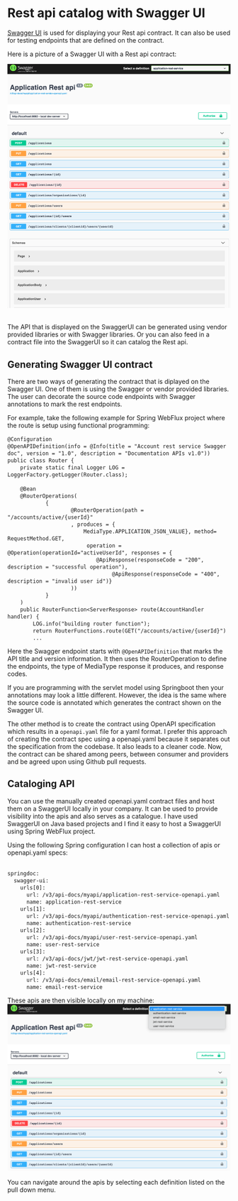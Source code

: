 # Rest api catalog with Swagger UI
[Swagger UI](https://swagger.io/tools/swagger-ui/) is used for displaying your Rest api contract.   It can also be used for testing endpoints that are defined on the contract.   


Here is a picture of a Swagger UI with a Rest api contract:


![Swagger UI with a Rest api](images/swagger.png)

<br/>
The API that is displayed on the SwaggerUI can be generated using vendor provided libraries or with Swagger libraries.  Or you can also feed in a contract file into the SwaggerUI so it can catalog the Rest api.  


## Generating Swagger UI contract 
There are two ways of generating the contract that is diplayed on the Swagger UI.  One of them is using the Swagger or vendor provided libraries.  The user can decorate the source code endpoints with Swagger annotations to mark the rest endpoints.  


For example, take the following example for Spring WebFlux project where the route is setup using functional programming:

```
@Configuration
@OpenAPIDefinition(info = @Info(title = "Account rest service Swagger doc", version = "1.0", description = "Documentation APIs v1.0"))
public class Router {
    private static final Logger LOG = LoggerFactory.getLogger(Router.class);

    @Bean
    @RouterOperations(
            {
                    @RouterOperation(path = "/accounts/active/{userId}"
                    , produces = {
                        MediaType.APPLICATION_JSON_VALUE}, method= RequestMethod.GET,
                         operation = @Operation(operationId="activeUserId", responses = {
                            @ApiResponse(responseCode = "200", description = "successful operation"),
                                 @ApiResponse(responseCode = "400", description = "invalid user id")}
                    ))
            }
    )
    public RouterFunction<ServerResponse> route(AccountHandler handler) {
        LOG.info("building router function");
        return RouterFunctions.route(GET("/accounts/active/{userId}")
        ...

```
Here the Swagger endpoint starts with `@OpenAPIDefinition` that marks the API title and version information.  It then uses the RouterOperation to define the endpoints, the type of MediaType response it produces, and response codes.

If you are programming with the servlet model using Springboot then your annotations may look a little different.  However, the idea is the same where the source code is annotated which generates the contract shown on the Swagger UI.

The other method is to create the contract using OpenAPI specification which results in a `openapi.yaml` file for a yaml format.  I prefer this approach of creating the contract spec using a openapi.yaml because it separates out the specification from the codebase.  It also leads to a cleaner code.  Now, the contract can be shared among peers, between consumer and providers and be agreed upon using Github pull requests.  


## Cataloging API
You can use the manually created openapi.yaml contract files and host them on a SwaggerUI locally in your company.  It can be used to provide visibility into the apis and also serves as a catalogue. 
I have used SwaggerUI on Java based projects and I find it easy to host a SwaggerUI using Spring WebFlux project.  

Using the following Spring configuration I can host a collection of apis or openapi.yaml specs:

```

springdoc:
  swagger-ui:
    urls[0]:
      url: /v3/api-docs/myapi/application-rest-service-openapi.yaml
      name: application-rest-service
    urls[1]:
      url: /v3/api-docs/myapi/authentication-rest-service-openapi.yaml
      name: authentication-rest-service
    urls[2]:
      url: /v3/api-docs/myapi/user-rest-service-openapi.yaml
      name: user-rest-service
    urls[3]:
      url: /v3/api-docs/jwt/jwt-rest-service-openapi.yaml
      name: jwt-rest-service
    urls[4]:
      url: /v3/api-docs/email/email-rest-service-openapi.yaml
      name: email-rest-service
```

These apis are then visible locally on my machine:
![swaggerui-run-locally-example](images/swagger-catalogue-api.png)

You can navigate around the apis by selecting each definition listed on the pull down menu. 
